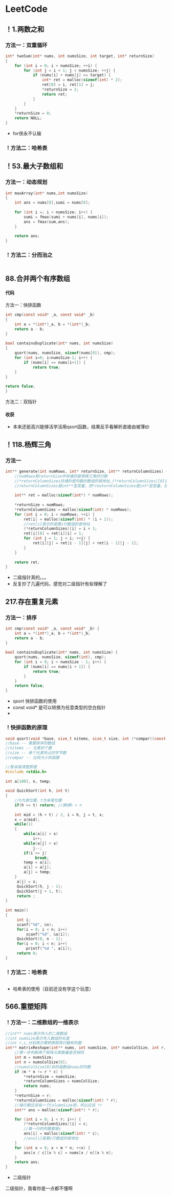 # LeetCode  
## ！1.两数之和
### 方法一：双重循环
```C
int* twoSum(int* nums, int numsSize, int target, int* returnSize)
{
    for (int i = 0; i < numsSize; ++i) {
        for (int j = i + 1; j < numsSize; ++j) {
            if (nums[i] + nums[j] == target) {
                int* ret = malloc(sizeof(int) * 2);
                ret[0] = i, ret[1] = j;
                *returnSize = 2;
                return ret;
            }
        }
    }
    *returnSize = 0;
    return NULL;
}
```
* for侠永不认输
### ！方法二：哈希表
## ！53.最大子数组和  
###  方法一：动态规划  

```C
int maxArray(int* nums,int numsSize)
{
	int ans = nums[0],sumi = nums[0];
	
	for (int i =; i < numsSize; i++) {
		sumi = fmax(sumi + nums[i], nums[i]);
		ans = fmax(sum,ans);
	}
	
	return ans;
}
```

### ！方法二：分而治之  

```C  
```  

## 88.合并两个有序数组  

#### 代码  

方法一：快排函数  

```C  
int cmp(const void* _a, const void* _b)  
{  
	int a = *(int*)_a, b = *(int*)_b;  
	return a - b;  
}  
  
bool containsDuplicate(int* nums, int numsSize)   
{  
	qsort(nums, numsSize, sizeof(nums[0]), cmp);  
	for (int i=0; i<numsSize-1; i++) {  
		if (nums[i] == nums[i+1]) {  
			return true;  
	}  
}  
  
return false;  
}  
```  

方法二：双指针  
  

#### 收获  

* 本来还挺高兴能够活学活用qsort函数，结果反手看解析直接由被薄纱  


## ！118.杨辉三角
### 方法一
```C
int** generate(int numRows, int* returnSize, int** returnColumnSizes) {
	//numRows和returnSize中存储的是杨辉三角的行数
	//*returnColumnSizes存储的是列数的数组的首地址,(*returnColumnSizes)[0]表示的是第0行的列数
	//returnColumnSizes是int**型变量，则*reuturnColumnSizes是int*型变量，指向int,可以理解为数组的首地址
	
    int** ret = malloc(sizeof(int*) * numRows);
    
    *returnSize = numRows;
    *returnColumnSizes = malloc(sizeof(int) * numRows);
    for (int i = 0; i < numRows; ++i) {
        ret[i] = malloc(sizeof(int) * (i + 1));
        //ret[i]表示的是第i行数组的首地址
        (*returnColumnSizes)[i] = i + 1;
        ret[i][0] = ret[i][i] = 1;
        for (int j = 1; j < i; ++j) {
            ret[i][j] = ret[i - 1][j] + ret[i - 1][j - 1];
        }
    }
    
    return ret;
}
```
* 二级指针真的。。。
* 反复抄了几遍代码，感觉对二级指针有些理解了
## 217.存在重复元素
### 方法一：排序  
```C  
int cmp(const void* _a, const void* _b) {  
    int a = *(int*)_a, b = *(int*)_b;  
    return a - b;  
}  
  
bool containsDuplicate(int* nums, int numsSize) {  
    qsort(nums, numsSize, sizeof(int), cmp);  
    for (int i = 0; i < numsSize - 1; i++) {  
        if (nums[i] == nums[i + 1]) {  
            return true;  
        }  
    }  
    return false;  
}  
```  
* qsort 快排函数的使用
* const void* 是可以转换为任意类型的空白指针
* 
 ### ！快排函数的原理

```C  
void qsort(void *base, size_t nitems, size_t size, int (*compar)(const void *, const void*))  
//base -- 需要排序的数组  
//nitems -- 元素的个数  
//size -- 单个元素所占的字节数  
//compar -- 比较大小的函数  
```  

```C  
//暂未搞清楚原理  
#include <stdio.h>  
  
int a[100], n, temp;  
  
void QuickSort(int h, int t)  
{  
	//h为首位置，t为末尾位置  
    if(h >= t) return; //确保h < n  
       
    int mid = (h + t) / 2, i = h, j = t, x;  
    x = a[mid];  
    while(1)  
    {  
        while(a[i] < x)  
            i++;  
        while(a[j] > x)   
            j--;  
        if(i >= j)   
             break;  
        temp = a[i];  
        a[i] = a[j];  
        a[j] = temp;  
    }  
     a[j] = x;  
     QuickSort(h, j - 1);  
     QuickSort(j + 1, t);  
     return ;  
}  
  
int main()  
{  
     int i;  
     scanf("%d", &n);  
     for(i = 0; i < n; i++)  
         scanf("%d", &a[i]);  
     QuickSort(0, n - 1);  
     for(i = 0; i < n; i++)   
         printf("%d ", a[i]);  
     return 0;  
}  
```  


### ！方法二：哈希表

```C  
```    



* 哈希表的使用（目前还没有学这个玩意）  

## 566.重塑矩阵
### ！方法一：二维数组的一维表示
```C
//int** nums表示传入的二维数组
//int numSize表示传入数组的长度
//int r,c,分别表示需转换矩阵行数和列数
int** matrixReshape(int** nums, int numsSize, int* numsColSize, int r, int c, int* returnSize, int** returnColumnSizes) {
    //第一步判断两个矩阵元素数量是否相同
    int m = numsSize;
    int n = numsColSize[0];
    //numsColSize[0]存的是数组nums的列数
    if (m * n != r * c) {
        *returnSize = numsSize;
        *returnColumnSizes = numsColSize;
        return nums;
    }
    *returnSize = r;
    *returnColumnSizes = malloc(sizeof(int) * r);
    //每行都应该有一个ColumnSize吧，所以应该 *r
    int** ans = malloc(sizeof(int*) * r);

    for (int i = 0; i < r; i++) {
        (*returnColumnSizes)[i] = c;
        //每一行的列数都是c
        ans[i] = malloc(sizeof(int) * c);
        //ans[i]是第i行数组的首地址
    }
    for (int x = 0; x < m * n; ++x) {
        ans[x / c][x % c] = nums[x / n][x % n];
    }
    return ans;
}
```
* 二级指针

二级指针，我看你是一点都不懂啊
  
<!--stackedit_data:
eyJoaXN0b3J5IjpbLTY3MTcyOTYyOCwyMTgyNzEyNzgsLTEzOD
IzNDM5MzIsNDQ5NDU5NDYsLTE3MDE1NjUzMzgsMTIxNzYwNTYz
OCw5MTcwNDgwMjEsLTE0NTkwODI2OTUsLTExNDk2MDM0MzEsLT
E0NTYwMDg1NDUsMTg2MTQ5NzY2MiwxNjM5MTI3MjYyLDIwMjYz
NjkyMTMsMTM4Njg3NjU1MCwtMjM1MDM1MzUyLDEzNTE3NjgyOD
QsMzE4NTE3MTM4LDMyMjAxNTBdfQ==
-->